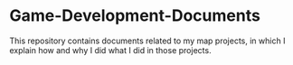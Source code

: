 # Game-Development-Documents

This repository contains documents related to my map projects, in which I explain how and why I did what I did in those projects.

